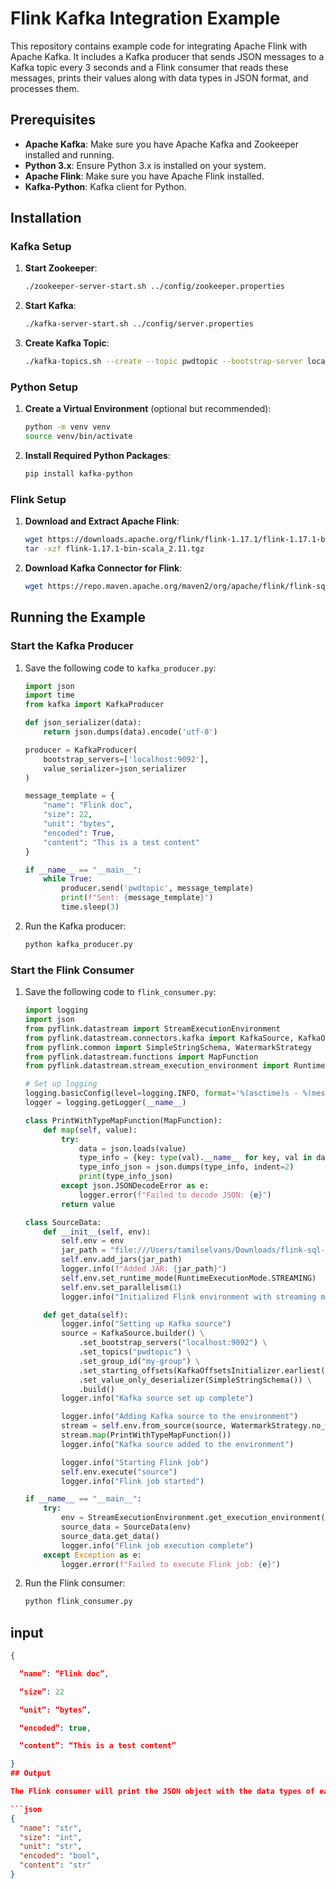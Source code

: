 # Flink Kafka Integration Example

This repository contains example code for integrating Apache Flink with Apache Kafka. It includes a Kafka producer that sends JSON messages to a Kafka topic every 3 seconds and a Flink consumer that reads these messages, prints their values along with data types in JSON format, and processes them.

## Prerequisites

- **Apache Kafka**: Make sure you have Apache Kafka and Zookeeper installed and running.
- **Python 3.x**: Ensure Python 3.x is installed on your system.
- **Apache Flink**: Make sure you have Apache Flink installed.
- **Kafka-Python**: Kafka client for Python.

## Installation

### Kafka Setup

1. **Start Zookeeper**:
    ```sh
    ./zookeeper-server-start.sh ../config/zookeeper.properties
    ```

2. **Start Kafka**:
    ```sh
    ./kafka-server-start.sh ../config/server.properties
    ```

3. **Create Kafka Topic**:
    ```sh
    ./kafka-topics.sh --create --topic pwdtopic --bootstrap-server localhost:9092 --partitions 1 --replication-factor 1
    ```

### Python Setup

1. **Create a Virtual Environment** (optional but recommended):
    ```sh
    python -m venv venv
    source venv/bin/activate
    ```

2. **Install Required Python Packages**:
    ```sh
    pip install kafka-python
    ```

### Flink Setup

1. **Download and Extract Apache Flink**:
    ```sh
    wget https://downloads.apache.org/flink/flink-1.17.1/flink-1.17.1-bin-scala_2.11.tgz
    tar -xzf flink-1.17.1-bin-scala_2.11.tgz
    ```

2. **Download Kafka Connector for Flink**:
    ```sh
    wget https://repo.maven.apache.org/maven2/org/apache/flink/flink-sql-connector-kafka/1.17.1/flink-sql-connector-kafka-1.17.1.jar -P /Users/tamilselvans/Downloads/
    ```

## Running the Example

### Start the Kafka Producer

1. Save the following code to `kafka_producer.py`:

    ```python
    import json
    import time
    from kafka import KafkaProducer

    def json_serializer(data):
        return json.dumps(data).encode('utf-8')

    producer = KafkaProducer(
        bootstrap_servers=['localhost:9092'],
        value_serializer=json_serializer
    )

    message_template = {
        "name": "Flink doc",
        "size": 22,
        "unit": "bytes",
        "encoded": True,
        "content": "This is a test content"
    }

    if __name__ == "__main__":
        while True:
            producer.send('pwdtopic', message_template)
            print(f"Sent: {message_template}")
            time.sleep(3)
    ```

2. Run the Kafka producer:
    ```sh
    python kafka_producer.py
    ```

### Start the Flink Consumer

1. Save the following code to `flink_consumer.py`:

    ```python
    import logging
    import json
    from pyflink.datastream import StreamExecutionEnvironment
    from pyflink.datastream.connectors.kafka import KafkaSource, KafkaOffsetsInitializer
    from pyflink.common import SimpleStringSchema, WatermarkStrategy
    from pyflink.datastream.functions import MapFunction
    from pyflink.datastream.stream_execution_environment import RuntimeExecutionMode

    # Set up logging
    logging.basicConfig(level=logging.INFO, format='%(asctime)s - %(message)s')
    logger = logging.getLogger(__name__)

    class PrintWithTypeMapFunction(MapFunction):
        def map(self, value):
            try:
                data = json.loads(value)
                type_info = {key: type(val).__name__ for key, val in data.items()}
                type_info_json = json.dumps(type_info, indent=2)
                print(type_info_json)
            except json.JSONDecodeError as e:
                logger.error(f"Failed to decode JSON: {e}")
            return value

    class SourceData:
        def __init__(self, env):
            self.env = env
            jar_path = "file:///Users/tamilselvans/Downloads/flink-sql-connector-kafka-1.17.1.jar"
            self.env.add_jars(jar_path)
            logger.info(f"Added JAR: {jar_path}")
            self.env.set_runtime_mode(RuntimeExecutionMode.STREAMING)
            self.env.set_parallelism(1)
            logger.info("Initialized Flink environment with streaming mode and parallelism 1")

        def get_data(self):
            logger.info("Setting up Kafka source")
            source = KafkaSource.builder() \
                .set_bootstrap_servers("localhost:9092") \
                .set_topics("pwdtopic") \
                .set_group_id("my-group") \
                .set_starting_offsets(KafkaOffsetsInitializer.earliest()) \
                .set_value_only_deserializer(SimpleStringSchema()) \
                .build()
            logger.info("Kafka source set up complete")

            logger.info("Adding Kafka source to the environment")
            stream = self.env.from_source(source, WatermarkStrategy.no_watermarks(), "Kafka Source")
            stream.map(PrintWithTypeMapFunction())
            logger.info("Kafka source added to the environment")

            logger.info("Starting Flink job")
            self.env.execute("source")
            logger.info("Flink job started")

    if __name__ == "__main__":
        try:
            env = StreamExecutionEnvironment.get_execution_environment()
            source_data = SourceData(env)
            source_data.get_data()
            logger.info("Flink job execution complete")
        except Exception as e:
            logger.error(f"Failed to execute Flink job: {e}")
    ```

2. Run the Flink consumer:
    ```sh
    python flink_consumer.py
    ```
## input
```json
{

  “name”: “Flink doc”,

  “size”: 22

  “unit”: “bytes”,

  “encoded”: true,

  “content”: “This is a test content”

}
## Output

The Flink consumer will print the JSON object with the data types of each key in the consumed Kafka messages. The output should look similar to this:

```json
{
  "name": "str",
  "size": "int",
  "unit": "str",
  "encoded": "bool",
  "content": "str"
}
